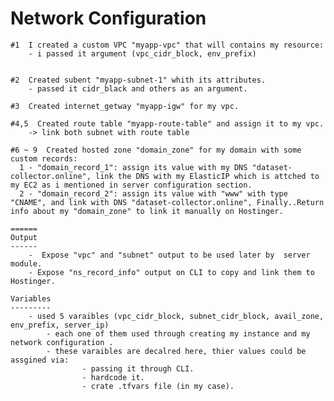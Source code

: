 Network Configuration
=====================

    #1  I created a custom VPC "myapp-vpc" that will contains my resource:
        - i passed it argument (vpc_cidr_block, env_prefix) 


    #2  Created subent "myapp-subnet-1" whith its attributes.
        - passed it cidr_black and others as an argument.

    #3  Created internet_getway "myapp-igw" for my vpc.

    #4,5  Created route table "myapp-route-table" and assign it to my vpc.
        -> link both subnet with route table

    #6 ~ 9  Created hosted zone "domain_zone" for my domain with some custom records:
      1 - "domain_record_1": assign its value with my DNS "dataset-collector.online", link the DNS with my ElasticIP which is attched to my EC2 as i mentioned in server configuration section.
      2 - "domain_record_2": assign its value with "www" with type "CNAME", and link with DNS "dataset-collector.online", Finally..Return info about my "domain_zone" to link it manually on Hostinger.

    ======
    Output
    ------
        -  Expose "vpc" and "subnet" output to be used later by  server module.
        - Expose "ns_record_info" output on CLI to copy and link them to Hostinger.

    Variables
    ---------
        - used 5 varaibles (vpc_cidr_block, subnet_cidr_block, avail_zone, env_prefix, server_ip)
            - each one of them used through creating my instance and my network configuration .
            - these varaibles are decalred here, thier values could be assgined via:
                    - passing it through CLI.
                    - hardcode it.
                    - crate .tfvars file (in my case).